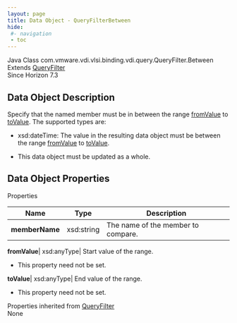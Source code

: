 ```yaml
---
layout: page
title: Data Object - QueryFilterBetween
hide:
 #- navigation
 - toc
---
```






Java Class
    com.vmware.vdi.vlsi.binding.vdi.query.QueryFilter.Between  
Extends
     [QueryFilter](vdi.query.QueryFilter.Filter.md)  
Since 
    Horizon 7.3

## Data Object Description 

Specify that the named member must be in between the range [fromValue](vdi.query.QueryFilter.Between.md#fromValue) to [toValue](vdi.query.QueryFilter.Between.md#toValue). The supported types are: 

  * xsd:dateTime: The value in the resulting data object must be between the range [fromValue](vdi.query.QueryFilter.Between.md#fromValue) to [toValue](vdi.query.QueryFilter.Between.md#toValue).


  * This data object must be updated as a whole.



## Data Object Properties

Properties

Name |  Type |  Description   
---|---|---  
**memberName**|  xsd:string|  The name of the member to compare.   
  
**fromValue**|  xsd:anyType|  Start value of the range.   


* This property need not be set.

  
**toValue**|  xsd:anyType|  End value of the range.   


* This property need not be set.

  
Properties inherited from [QueryFilter](vdi.query.QueryFilter.Filter.md)  
None  
  
  
  
  
  

